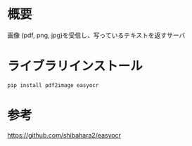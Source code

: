 

# 概要
画像 (pdf, png, jpg)を受信し、写っているテキストを返すサーバ

# ライブラリインストール
```
pip install pdf2image easyocr
```

# 参考
https://github.com/shibahara2/easyocr
